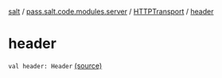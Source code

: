 [salt](../../index.md) / [pass.salt.code.modules.server](../index.md) / [HTTPTransport](index.md) / [header](./header.md)

# header

`val header: Header` [(source)](https://github.com/kurbaniec-tgm/salt/tree/master/code/modules/server/HTTPTransport.kt#L9)